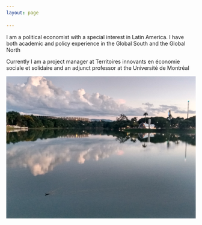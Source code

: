 ```yaml
---
layout: page

---
```


I am a political economist with a special interest in Latin America. I have both academic and policy experience in the Global South and the Global North

Currently I am a project manager at Territoires innovants en économie sociale et solidaire and an adjunct professor at the Université de Montréal

![Pampulha](/assets/IMG_20191229_184712178_HDR.jpg)
